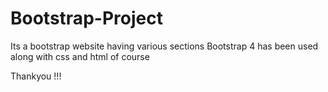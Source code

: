 # Bootstrap-Project
Its a  bootstrap website having various sections
Bootstrap 4 has been used along with css and html of course

Thankyou !!!

